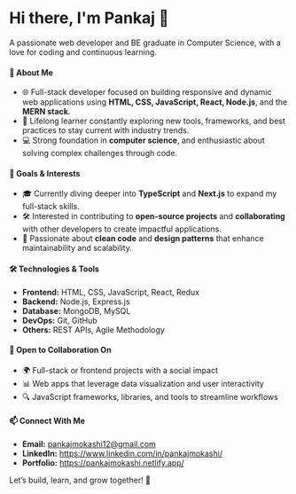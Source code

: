 # Hi there, I'm Pankaj 👋

A passionate web developer and BE graduate in Computer Science, with a love for coding and continuous learning.

#### 🚀 About Me
- 🌐 Full-stack developer focused on building responsive and dynamic web applications using **HTML, CSS, JavaScript, React, Node.js**, and the **MERN stack**.
- 🧠 Lifelong learner constantly exploring new tools, frameworks, and best practices to stay current with industry trends.
- 💻 Strong foundation in **computer science**, and enthusiastic about solving complex challenges through code.

#### 🎯 Goals & Interests
- 🎓 Currently diving deeper into **TypeScript** and **Next.js** to expand my full-stack skills.
- 🛠️ Interested in contributing to **open-source projects** and **collaborating** with other developers to create impactful applications.
- 🌱 Passionate about **clean code** and **design patterns** that enhance maintainability and scalability.

#### 🛠️ Technologies & Tools
- **Frontend:** HTML, CSS, JavaScript, React, Redux
- **Backend:** Node.js, Express.js
- **Database:** MongoDB, MySQL
- **DevOps:** Git, GitHub
- **Others:** REST APIs, Agile Methodology

#### 🤝 Open to Collaboration On
- 🌍 Full-stack or frontend projects with a social impact
- 📊 Web apps that leverage data visualization and user interactivity
- 🔍 JavaScript frameworks, libraries, and tools to streamline workflows

#### 📫 Connect With Me
- **Email:** pankajmokashi12@gmail.com
- **LinkedIn:** https://www.linkedin.com/in/pankajmokashi/
- **Portfolio:** https://pankajmokashi.netlify.app/

Let’s build, learn, and grow together! 🚀
